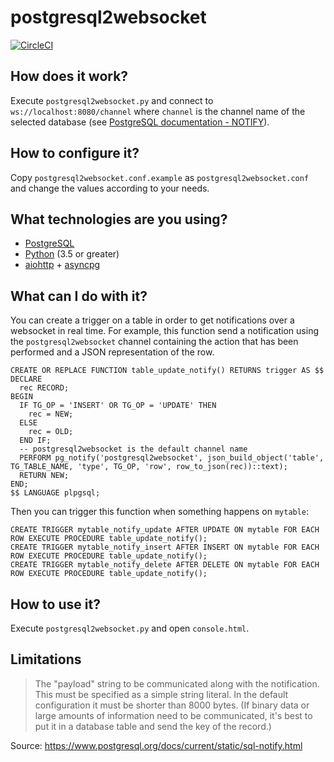 # postgresql2websocket

[![CircleCI](https://img.shields.io/circleci/build/github/frafra/postgresql2websocket.svg)](https://circleci.com/gh/frafra/postgresql2websocket)

## How does it work?

Execute `postgresql2websocket.py` and connect to `ws://localhost:8080/channel` where `channel` is the channel name of the selected database (see [PostgreSQL documentation - NOTIFY](https://www.postgresql.org/docs/current/static/sql-notify.html)).

## How to configure it?

Copy `postgresql2websocket.conf.example` as `postgresql2websocket.conf` and change the values according to your needs.

## What technologies are you using?

* [PostgreSQL](https://www.postgresql.org/)
* [Python](https://www.python.org/) (3.5 or greater)
* [aiohttp](http://aiohttp.readthedocs.io/) + [asyncpg](https://github.com/MagicStack/asyncpg)

## What can I do with it?

You can create a trigger on a table in order to get notifications over a websocket in real time. For example, this function send a notification using the `postgresql2websocket` channel containing the action that has been performed and a JSON representation of the row.
```
CREATE OR REPLACE FUNCTION table_update_notify() RETURNS trigger AS $$
DECLARE
  rec RECORD;
BEGIN
  IF TG_OP = 'INSERT' OR TG_OP = 'UPDATE' THEN
    rec = NEW;
  ELSE
    rec = OLD;
  END IF;
  -- postgresql2websocket is the default channel name
  PERFORM pg_notify('postgresql2websocket', json_build_object('table', TG_TABLE_NAME, 'type', TG_OP, 'row', row_to_json(rec))::text);
  RETURN NEW;
END;
$$ LANGUAGE plpgsql;
```

Then you can trigger this function when something happens on `mytable`:
```
CREATE TRIGGER mytable_notify_update AFTER UPDATE ON mytable FOR EACH ROW EXECUTE PROCEDURE table_update_notify();
CREATE TRIGGER mytable_notify_insert AFTER INSERT ON mytable FOR EACH ROW EXECUTE PROCEDURE table_update_notify();
CREATE TRIGGER mytable_notify_delete AFTER DELETE ON mytable FOR EACH ROW EXECUTE PROCEDURE table_update_notify();
```

## How to use it?

Execute `postgresql2websocket.py` and open `console.html`.

## Limitations

> The "payload" string to be communicated along with the notification. This must be specified as a simple string literal. In the default configuration it must be shorter than 8000 bytes. (If binary data or large amounts of information need to be communicated, it's best to put it in a database table and send the key of the record.)

Source: https://www.postgresql.org/docs/current/static/sql-notify.html
